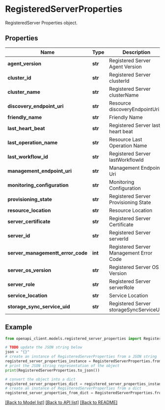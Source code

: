 # RegisteredServerProperties

RegisteredServer Properties object.

## Properties

Name | Type | Description | Notes
------------ | ------------- | ------------- | -------------
**agent_version** | **str** | Registered Server Agent Version | [optional] 
**cluster_id** | **str** | Registered Server clusterId | [optional] 
**cluster_name** | **str** | Registered Server clusterName | [optional] 
**discovery_endpoint_uri** | **str** | Resource discoveryEndpointUri | [optional] 
**friendly_name** | **str** | Friendly Name | [optional] 
**last_heart_beat** | **str** | Registered Server last heart beat | [optional] 
**last_operation_name** | **str** | Resource Last Operation Name | [optional] 
**last_workflow_id** | **str** | Registered Server lastWorkflowId | [optional] 
**management_endpoint_uri** | **str** | Management Endpoint Uri | [optional] 
**monitoring_configuration** | **str** | Monitoring Configuration | [optional] 
**provisioning_state** | **str** | Registered Server Provisioning State | [optional] 
**resource_location** | **str** | Resource Location | [optional] 
**server_certificate** | **str** | Registered Server Certificate | [optional] 
**server_id** | **str** | Registered Server serverId | [optional] 
**server_managementt_error_code** | **int** | Registered Server Management Error Code | [optional] 
**server_os_version** | **str** | Registered Server OS Version | [optional] 
**server_role** | **str** | Registered Server serverRole | [optional] 
**service_location** | **str** | Service Location | [optional] 
**storage_sync_service_uid** | **str** | Registered Server storageSyncServiceUid | [optional] 

## Example

```python
from openapi_client.models.registered_server_properties import RegisteredServerProperties

# TODO update the JSON string below
json = "{}"
# create an instance of RegisteredServerProperties from a JSON string
registered_server_properties_instance = RegisteredServerProperties.from_json(json)
# print the JSON string representation of the object
print(RegisteredServerProperties.to_json())

# convert the object into a dict
registered_server_properties_dict = registered_server_properties_instance.to_dict()
# create an instance of RegisteredServerProperties from a dict
registered_server_properties_from_dict = RegisteredServerProperties.from_dict(registered_server_properties_dict)
```
[[Back to Model list]](../README.md#documentation-for-models) [[Back to API list]](../README.md#documentation-for-api-endpoints) [[Back to README]](../README.md)


